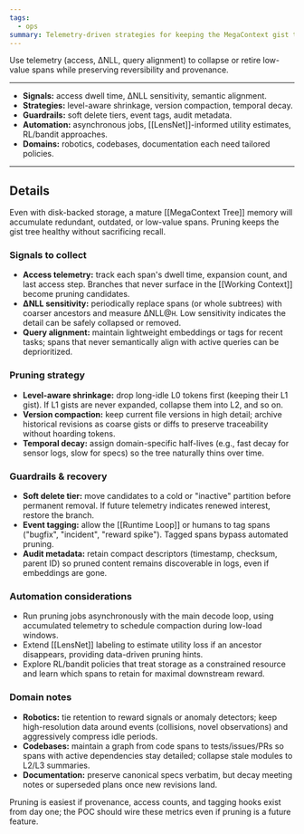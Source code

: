 ```yaml
---
tags:
  - ops
summary: Telemetry-driven strategies for keeping the MegaContext gist tree compact without losing valuable detail.
---
```

Use telemetry (access, ΔNLL, query alignment) to collapse or retire low-value spans while preserving reversibility and provenance.

---

- **Signals:** access dwell time, ΔNLL sensitivity, semantic alignment.
- **Strategies:** level-aware shrinkage, version compaction, temporal decay.
- **Guardrails:** soft delete tiers, event tags, audit metadata.
- **Automation:** asynchronous jobs, [[LensNet]]-informed utility estimates, RL/bandit approaches.
- **Domains:** robotics, codebases, documentation each need tailored policies.

---
## Details

Even with disk-backed storage, a mature [[MegaContext Tree]] memory will accumulate redundant, outdated, or low-value spans. Pruning keeps the gist tree healthy without sacrificing recall.

### Signals to collect

- **Access telemetry:** track each span's dwell time, expansion count, and last access step. Branches that never surface in the [[Working Context]] become pruning candidates.
- **ΔNLL sensitivity:** periodically replace spans (or whole subtrees) with coarser ancestors and measure ΔNLL@`H`. Low sensitivity indicates the detail can be safely collapsed or removed.
- **Query alignment:** maintain lightweight embeddings or tags for recent tasks; spans that never semantically align with active queries can be deprioritized.

### Pruning strategy

- **Level-aware shrinkage:** drop long-idle L0 tokens first (keeping their L1 gist). If L1 gists are never expanded, collapse them into L2, and so on.
- **Version compaction:** keep current file versions in high detail; archive historical revisions as coarse gists or diffs to preserve traceability without hoarding tokens.
- **Temporal decay:** assign domain-specific half-lives (e.g., fast decay for sensor logs, slow for specs) so the tree naturally thins over time.

### Guardrails & recovery

- **Soft delete tier:** move candidates to a cold or "inactive" partition before permanent removal. If future telemetry indicates renewed interest, restore the branch.
- **Event tagging:** allow the [[Runtime Loop]] or humans to tag spans ("bugfix", "incident", "reward spike"). Tagged spans bypass automated pruning.
- **Audit metadata:** retain compact descriptors (timestamp, checksum, parent ID) so pruned content remains discoverable in logs, even if embeddings are gone.

### Automation considerations

- Run pruning jobs asynchronously with the main decode loop, using accumulated telemetry to schedule compaction during low-load windows.
- Extend [[LensNet]] labeling to estimate utility loss if an ancestor disappears, providing data-driven pruning hints.
- Explore RL/bandit policies that treat storage as a constrained resource and learn which spans to retain for maximal downstream reward.

### Domain notes

- **Robotics:** tie retention to reward signals or anomaly detectors; keep high-resolution data around events (collisions, novel observations) and aggressively compress idle periods.
- **Codebases:** maintain a graph from code spans to tests/issues/PRs so spans with active dependencies stay detailed; collapse stale modules to L2/L3 summaries.
- **Documentation:** preserve canonical specs verbatim, but decay meeting notes or superseded plans once new revisions land.

Pruning is easiest if provenance, access counts, and tagging hooks exist from day one; the POC should wire these metrics even if pruning is a future feature.
